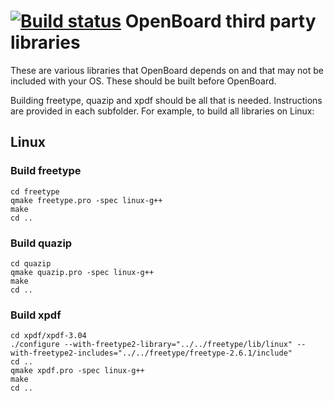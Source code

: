 [![Build status](https://ci.appveyor.com/api/projects/status/r40jjjseyqb0y15h?svg=true)](https://ci.appveyor.com/project/bartoszek/openboard-thirdparty)
OpenBoard third party libraries
================================

These are various libraries that OpenBoard depends on and that may not be included with your OS. These should be built before OpenBoard.

Building freetype, quazip and xpdf should be all that is needed. Instructions are provided in each subfolder. For example, to build all libraries on Linux:

## Linux

### Build freetype

    cd freetype
    qmake freetype.pro -spec linux-g++
    make
    cd ..

### Build quazip

    cd quazip
    qmake quazip.pro -spec linux-g++
    make
    cd ..

### Build xpdf

    cd xpdf/xpdf-3.04
    ./configure --with-freetype2-library="../../freetype/lib/linux" --with-freetype2-includes="../../freetype/freetype-2.6.1/include"
    cd ..
    qmake xpdf.pro -spec linux-g++
    make
    cd ..
